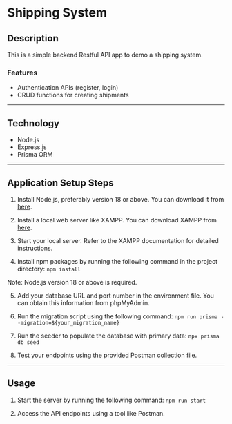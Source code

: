 # Shipping System

## Description

This is a simple backend Restful API app to demo a shipping system.

### Features

- Authentication APIs (register, login)
- CRUD functions for creating shipments

---

## Technology

- Node.js
- Express.js
- Prisma ORM

---

## Application Setup Steps

1. Install Node.js, preferably version 18 or above. You can download it from [here](https://nodejs.org/en).

2. Install a local web server like XAMPP. You can download XAMPP from [here](https://www.apachefriends.org/).

3. Start your local server. Refer to the XAMPP documentation for detailed instructions.

4. Install npm packages by running the following command in the project directory: `npm install`

Note: Node.js version 18 or above is required.

5. Add your database URL and port number in the environment file. You can obtain this information from phpMyAdmin.

6. Run the migration script using the following command: `npm run prisma --migration=${your_migration_name}`

7. Run the seeder to populate the database with primary data: `npx prisma db seed`

8. Test your endpoints using the provided Postman collection file.

---

## Usage

1. Start the server by running the following command: `npm run start`

2. Access the API endpoints using a tool like Postman.

